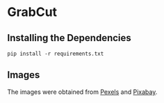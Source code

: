 # GrabCut

## Installing the Dependencies

```
pip install -r requirements.txt
```

## Images

The images were obtained from [Pexels](https://www.pexels.com) and [Pixabay](https://pixabay.com).